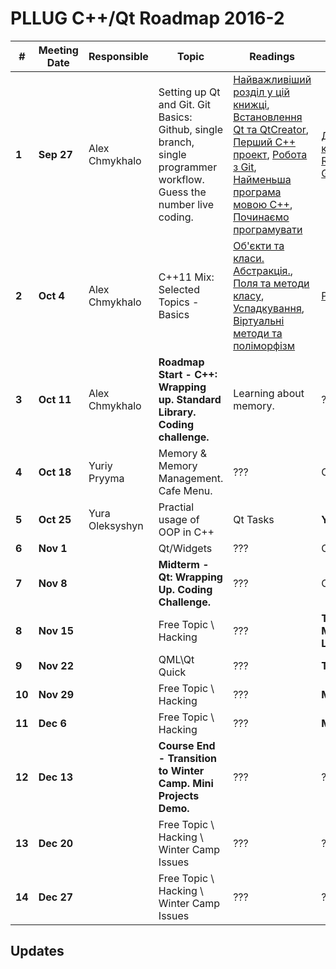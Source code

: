 # PLLUG C++/Qt Roadmap 2016-2

| # | Meeting Date | Responsible | Topic | Readings | Assigment | Minimum |
| -- | -- | -- | -- | -- | -- | -- |
| **1** | **Sep 27** | Alex Chmykhalo | Setting up Qt and Git. Git Basics: Github, single branch, single programmer workflow. Guess the number live coding. | [Найважливіший розділ у цій книжці](https://pllug.gitbooks.io/the-pllug-c-qt-roadmap-book/content/book/development_basics/most_important.html), [Встановлення Qt та QtCreator](https://pllug.gitbooks.io/the-pllug-c-qt-roadmap-book/content/book/development_basics/installing_qt_and_qtcreator.html), [Перший С++ проект](https://pllug.gitbooks.io/the-pllug-c-qt-roadmap-book/content/book/development_basics/first_cpp_project.html), [Робота з Git](https://www.gitbook.com/book/pllug/the-pllug-c-qt-roadmap-book/edit#/edit/schedule/roadmap/2016-2.md), [Найменьша програма мовою С++](https://pllug.gitbooks.io/the-pllug-c-qt-roadmap-book/content/book/cpp_basics/minimum_cpp_program.html),[ Починаємо програмувати](https://pllug.gitbooks.io/the-pllug-c-qt-roadmap-book/content/book/cpp_basics/start_programming_cpp.html) | [Досліджуємо Git та командний рядок](https://pllug.gitbooks.io/the-pllug-c-qt-roadmap-book/content/book/tasks/exploring_git_and_command_line.html) , [RockPaperScissors(RPS Game)](https://pllug.gitbooks.io/the-pllug-c-qt-roadmap-book/content/book/tasks/rps_game.html) | **Yes** |
| **2** | **Oct 4** | Alex Chmykhalo | С++11 Mix: Selected Topics - Basics | [Об'єкти та класи. Абстракція.](https://pllug.gitbooks.io/the-pllug-c-qt-roadmap-book/content/book/cpp_basics/objects_classes_abstraction.html), [Поля та методи класу](https://pllug.gitbooks.io/the-pllug-c-qt-roadmap-book/content/book/cpp_basics/fields_and_methods.html), [Успадкування](https://pllug.gitbooks.io/the-pllug-c-qt-roadmap-book/content/book/cpp_basics/inheritance.html), [Віртуальні методи та поліморфізм](https://pllug.gitbooks.io/the-pllug-c-qt-roadmap-book/content/book/cpp_basics/virtual_methods.html) | [PrintEmployes](https://pllug.gitbooks.io/the-pllug-c-qt-roadmap-book/content/book/tasks/print_employes.html) | **Yes** |
| **3** | **Oct 11** | Alex Chmykhalo | **Roadmap Start - C++: Wrapping up. Standard Library. Coding challenge.** | Learning about memory. | ??? | - |
| **4** | **Oct 18** | Yuriy Pryyma  | Memory & Memory Management. Cafe Menu. | ??? | Cafe Menu | - |
| **5** | **Oct 25** | Yura Oleksyshyn  | Practial usage of OOP in C++ | Qt Tasks | **Yes** |
| **6** | **Nov 1** |   | Qt/Widgets | ??? | Cafe Menu GUI | **Yes** |
| **7** | **Nov 8** |   | **Midterm - Qt: Wrapping Up. Coding Challenge.** | ??? | Cafe Menu GUI | - |
| **8** | **Nov 15** |   | Free Topic \ Hacking | ??? | **Teams\Workflow - Mini Project \ Start Learning QML** | - |
| **9** | **Nov 22** |   | QML\Qt Quick | ??? | **Timer** | **Yes** |
| **10** | **Nov 29** |   | Free Topic \ Hacking | ??? | **Mini Project** | **Yes** |
| **11** | **Dec 6** |   | Free Topic \ Hacking | ??? | **Mini Project** | - |
| **12** | **Dec 13** |   | **Course End - Transition to Winter Camp. Mini Projects Demo.** | ??? | ??? | - |
| **13** | **Dec 20** |   | Free Topic \ Hacking \ Winter Camp Issues | ??? | ??? | - |
| **14** | **Dec 27** |   | Free Topic \ Hacking \ Winter Camp Issues | ??? | ??? | - |


## Updates



